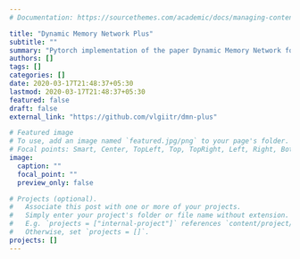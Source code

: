 ```yaml
---
# Documentation: https://sourcethemes.com/academic/docs/managing-content/

title: "Dynamic Memory Network Plus"
subtitle: ""
summary: "Pytorch implementation of the paper Dynamic Memory Network for Visual and Textual Question Answering. "
authors: []
tags: []
categories: []
date: 2020-03-17T21:48:37+05:30
lastmod: 2020-03-17T21:48:37+05:30
featured: false
draft: false
external_link: "https://github.com/vlgiitr/dmn-plus"

# Featured image
# To use, add an image named `featured.jpg/png` to your page's folder.
# Focal points: Smart, Center, TopLeft, Top, TopRight, Left, Right, BottomLeft, Bottom, BottomRight.
image:
  caption: ""
  focal_point: ""
  preview_only: false

# Projects (optional).
#   Associate this post with one or more of your projects.
#   Simply enter your project's folder or file name without extension.
#   E.g. `projects = ["internal-project"]` references `content/project/deep-learning/index.md`.
#   Otherwise, set `projects = []`.
projects: []
---
```

